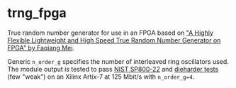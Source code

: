 # trng_fpga

True random number generator for use in an FPGA based on ["A Highly Flexible Lightweight and High Speed True Random Number Generator on FPGA" by Faqiang Mei](https://pure.qub.ac.uk/en/publications/a-highly-flexible-lightweight-and-high-speed-true-random-number-g).

Generic `n_order_g` specifies the number of interleaved ring oscillators used. The module output is tested to pass [NIST SP800-22](https://nvlpubs.nist.gov/nistpubs/Legacy/SP/nistspecialpublication800-22r1a.pdf) and [dieharder tests](https://webhome.phy.duke.edu/~rgb/General/dieharder.php) (few "weak") on an Xilinx Artix-7 at 125 Mbit/s with `n_order_g=4`. 
